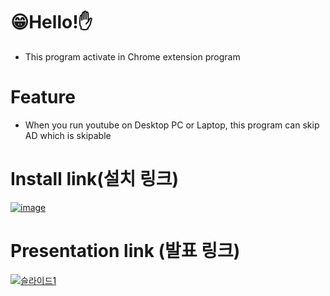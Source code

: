 # 😁Hello!✋
- This program activate in Chrome extension program

# Feature
- When you run youtube on Desktop PC or Laptop, this program can skip AD which is skipable

  
# Install link(설치 링크)
[![image](https://github.com/HOOOO98/SKIPAD/assets/120024673/c3e54b85-32b6-4249-b4e0-49828b208277)](https://chrome.google.com/webstore/detail/skipad/ilobgbpbfgcffkblhhekdnigpainilnj)

# Presentation link (발표 링크)
[![슬라이드1](https://github.com/HOOOO98/SKIPAD/assets/120024673/0aaae04e-2866-43ff-96cd-942dd0a7f2ff)](https://www.youtube.com/watch?v=-5DgSE_Aib4)
